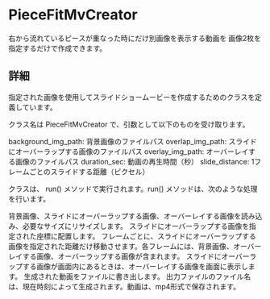 # PieceFitMvCreator

右から流れているピースが重なった時にだけ別画像を表示する動画を
画像2枚を指定するだけで作成できます。

## 詳細
指定された画像を使用してスライドショームービーを作成するためのクラスを定義しています。

クラス名は PieceFitMvCreator で、引数として以下のものを受け取ります。

background_img_path: 背景画像のファイルパス
overlap_img_path: スライドにオーバーラップする画像のファイルパス
overlay_img_path: オーバーレイする画像のファイルパス
duration_sec: 動画の再生時間（秒）
slide_distance: 1フレームごとのスライドする距離（ピクセル）


クラスは、 run() メソッドで実行されます。run() メソッドは、次のような処理を行います。

背景画像、スライドにオーバーラップする画像、オーバーレイする画像を読み込み、必要なサイズにリサイズします。
スライドにオーバーラップする画像を指定された座標に配置します。
フレームごとに、スライドにオーバーラップする画像を指定された距離だけ移動させます。各フレームには、背景画像、オーバーレイする画像、オーバーラップする画像が含まれます。
スライドにオーバーラップする画像が画面内にあるときは、オーバーレイする画像を画面に表示します。
生成された動画をファイルに書き出します。
出力ファイルのファイル名は、現在時刻によって生成されます。動画は、mp4形式で保存されます。